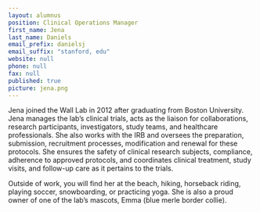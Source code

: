 ```yaml
---
layout: alumnus
position: Clinical Operations Manager
first_name: Jena
last_name: Daniels
email_prefix: danielsj
email_suffix: "stanford, edu"
website: null
phone: null
fax: null
published: true
picture: jena.png
---
```


Jena joined the Wall Lab in 2012 after graduating from Boston University. Jena manages the lab’s clinical trials, acts as the liaison for collaborations, research participants, investigators, study teams, and healthcare professionals. She also works with the IRB and oversees the preparation, submission, recruitment processes, modification and renewal for these protocols. She ensures the safety of clinical research subjects, compliance, adherence to approved protocols, and coordinates clinical treatment, study visits, and follow-up care as it pertains to the trials.

Outside of work, you will find her at the beach, hiking, horseback riding, playing soccer, snowboarding, or practicing yoga. She is also a proud owner of one of the lab’s mascots, Emma (blue merle border collie).
